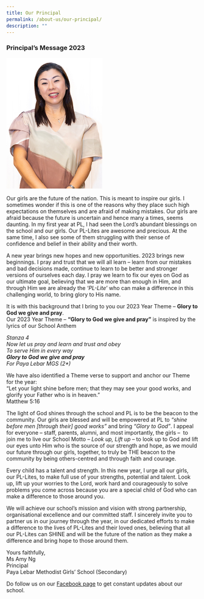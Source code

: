 ```yaml
---
title: Our Principal
permalink: /about-us/our-principal/
description: ""
---
```

### Principal’s Message 2023

<img src="/images/amy_ng2023.jpg" 
     style="width:50%">
		 
Our girls are the future of the nation. This is meant to inspire our girls. I sometimes wonder if this is one of the reasons why they place such high expectations on themselves and are afraid of making mistakes. Our girls are afraid because the future is uncertain and hence many a times, seems daunting. In my first year at PL, I had seen the Lord’s abundant blessings on the school and our girls. Our PL-Lites are awesome and precious. At the same time, I also see some of them struggling with their sense of confidence and belief in their ability and their worth.  
  
A new year brings new hopes and new opportunities. 2023 brings new beginnings. I pray and trust that we will all learn – learn from our mistakes and bad decisions made, continue to learn to be better and stronger versions of ourselves each day. I pray we learn to fix our eyes on God as our ultimate goal, believing that we are more than enough in Him, and through Him we are already the _‘PL-Lite’_ who can make a difference in this challenging world, to bring glory to His name.  
  
It is with this background that I bring to you our 2023 Year Theme – **Glory to God we give and pray**.  
Our 2023 Year Theme – **“Glory to God we give and pray”** is inspired by the lyrics of our School Anthem  
  
_Stanza 4  
Now let us pray and learn and trust and obey  
To serve Him in every way  
**Glory to God we give and pray**  
For Paya Lebar MGS (2\*)_  
  
We have also identified a Theme verse to support and anchor our Theme for the year:  
“Let your light shine before men; that they may see your good works, and glorify your Father who is in heaven.”  
Matthew 5:16  
  
The light of God shines through the school and PL is to be the beacon to the community. Our girls are blessed and will be empowered at PL to _“shine before men \[through their\] good works”_ and bring _“Glory to God”_. I appeal for everyone – staff, parents, alumni, and most importantly, the girls –  to join me to live our School Motto – _Look up, Lift up_ – to look up to God and lift our eyes unto Him who is the source of our strength and hope, as we mould our future through our girls, together, to truly be THE beacon to the community by being others-centred and through faith and courage.  
  
Every child has a talent and strength. In this new year, I urge all our girls, our PL-Lites, to make full use of your strengths, potential and talent. Look up, lift up your worries to the Lord, work hard and courageously to solve problems you come across because you are a special child of God who can make a difference to those around you.   
  
We will achieve our school’s mission and vision with strong partnership, organisational excellence and our committed staff. I sincerely invite you to partner us in our journey through the year, in our dedicated efforts to make a difference to the lives of PL-Lites and their loved ones, believing that all our PL-Lites can SHINE and will be the future of the nation as they make a difference and bring hope to those around them.  
  
Yours faithfully,  
Ms Amy Ng  
Principal  
Paya Lebar Methodist Girls’ School (Secondary)


  

  
Do follow us on our [Facebook page](https://www.facebook.com/PAYALEBARMGS/) to get constant updates about our school.  
  